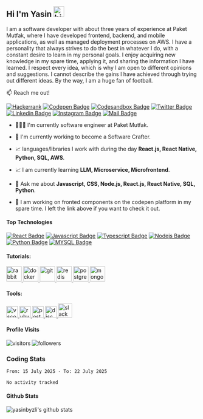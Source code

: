 ## Hi I'm Yasin <img src="https://user-images.githubusercontent.com/1303154/88677602-1635ba80-d120-11ea-84d8-d263ba5fc3c0.gif" width="28px" alt="hi">

I am a software developer with about three years of experience at Paket Mutfak, where I have developed frontend, backend, and mobile applications, as well as managed deployment processes on AWS. I have a personality that always strives to do the best in whatever I do, with a constant desire to learn in my personal goals. I enjoy acquiring new knowledge in my spare time, applying it, and sharing the information I have learned. I respect every idea, which is why I am open to different opinions and suggestions. I cannot describe the gains I have achieved through trying out different ideas. By the way, I am a huge fan of football.

:mailbox: Reach me out!

[![Hackerrank](https://img.shields.io/badge/-Hackerrank-2EC866?style=for-the-badge&logo=HackerRank&logoColor=white)](https://www.hackerrank.com/yasinbeyazli)
[![Codepen Badge](https://img.shields.io/badge/Codepen-000000?style=for-the-badge&logo=codepen&logoColor=white)](https://codepen.io/yasinbeyazli)
[![Codesandbox Badge](https://img.shields.io/badge/Codesandbox-000000?style=for-the-badge&logo=CodeSandbox&logoColor=white)](https://codesandbox.io/u/Yasin%20Beyazli)
[![Twitter Badge](https://img.shields.io/badge/Twitter-1DA1F2?style=for-the-badge&logo=twitter&logoColor=white)](https://twitter.com/beyazl_yasin) 
[![Linkedin Badge](https://img.shields.io/badge/LinkedIn-0077B5?style=for-the-badge&logo=linkedin&logoColor=white)](https://www.linkedin.com/in/yasinbeyazli/) 
[![Instagram Badge](https://img.shields.io/badge/Instagram-E4405F?style=for-the-badge&logo=instagram&logoColor=white)](https://instagram.com/yasin_beyazli) 
[![Mail Badge](https://img.shields.io/badge/Gmail-D14836?style=for-the-badge&logo=gmail&logoColor=white)](mailto:yasinbeyazli29@gmail.com)

- 🧑🏻‍💻 I'm currently software engineer at Paket Mutfak.

- 🔭 I'm currently working to become a Software Crafter.

- 📈 languages/libraries I work with during the day **React.js, React Native, Python, SQL, AWS**.

- 📈 I am currently learning **LLM, Microservice, Microfrontend**.

- 💬 Ask me about **Javascript, CSS, Node.js, React.js, React Native, SQL, Python**.

- 👀 I am working on fronted components on the codepen platform in my spare time. I left the link above if you want to check it out.

#### Top Technologies

[![React Badge](	https://img.shields.io/badge/React-20232A?style=for-the-badge&logo=react&logoColor=61DAFB)](https://tr.reactjs.org/) 
[![Javascript Badge](https://img.shields.io/badge/JavaScript-F7DF1E?style=for-the-badge&logo=javascript&logoColor=black)](https://www.javascript.com/)
[![Typescript Badge](https://img.shields.io/badge/TypeScript-007ACC?style=for-the-badge&logo=typescript&logoColor=white)](https://www.typescriptlang.org/) 
[![Nodejs Badge](https://img.shields.io/badge/Node.js-339933?style=for-the-badge&logo=nodedotjs&logoColor=white)](https://nodejs.org/en/) 
[![Python Badge](https://img.shields.io/badge/Python-3776AB?style=for-the-badge&logo=python&logoColor=white)](https://www.python.org/)
[![MYSQL Badge](https://img.shields.io/badge/MySQL-00000F?style=for-the-badge&logo=mysql&logoColor=white)](https://www.mysql.com/)

<h4 align="left">Tutorials:</h4>
<span>
<a href="https://www.rabbitmq.com/" target="_blank"> <img src="https://www.vectorlogo.zone/logos/rabbitmq/rabbitmq-icon.svg" alt="rabbitmq" width="40" height="40"/> </a>
</span>
<span>
<a href="https://www.docker.com/" target="_blank"> <img src="https://www.vectorlogo.zone/logos/docker/docker-icon.svg" alt="docker" width="40" height="40"/> </a>
</span>
<span>
<a href="https://www.w3schools.com/GIT" target="_blank"> <img src="https://www.vectorlogo.zone/logos/git-scm/git-scm-icon.svg" alt="git" width="40" height="40"/> </a>
</span>
<span>
<a href="https://redis.io/" target="_blank"> <img src="https://www.vectorlogo.zone/logos/redis/redis-icon.svg" alt="redis" width="40" height="40"/> </a>
</span>
<span>
<a href="https://www.postgresql.org/" target="_blank"> <img src="https://www.vectorlogo.zone/logos/postgresql/postgresql-icon.svg" alt="postgreSQL" width="40" height="40"/> </a>
</span>
<span>
<a href="https://www.mongodb.com/" target="_blank"> <img src="https://www.vectorlogo.zone/logos/mongodb/mongodb-icon.svg" alt="mongodb" width="40" height="40"/> </a>
</span>

<br/>
<h4 align="left">Tools:</h4>

<a href="https://code.visualstudio.com/" target="_blank"> <img src="https://upload.wikimedia.org/wikipedia/commons/thumb/9/9a/Visual_Studio_Code_1.35_icon.svg/1024px-Visual_Studio_Code_1.35_icon.svg.png" alt="vscode" width="30" height="30"/> </a>
<a href="https://www.jetbrains.com/ruby/" target="_blank"> <img src="https://resources.jetbrains.com/storage/products/rubymine/img/meta/rubymine_logo_300x300.png" alt="rubymine" width="30" height="30"/> </a> 
<a href="https://postman.com" target="_blank"> <img src="https://www.vectorlogo.zone/logos/getpostman/getpostman-icon.svg" alt="postman" width="30" height="30"/> </a> 
<a href="https://discord.com/" target="_blank"> <img src="https://cdn4.iconfinder.com/data/icons/logos-and-brands/512/91_Discord_logo_logos-512.png" alt="discord" width="30" height="30"/> </a> 
<a href="https://slack.com/intl/en-tr/" target="_blank"> <img src="https://cdn.brandfolder.io/5H442O3W/as/pl546j-7le8zk-4nzzs1/Slack_Mark_Web.png" alt="slack" width="37" height="37"/> </a>

#### Profile Visits 

![visitors](https://komarev.com/ghpvc/?username=ysnbyzli&color=blue) 
![followers](https://img.shields.io/github/followers/ysnbyzli.svg?style=social&label=Follow&maxAge=2592000)


### Coding Stats
<!--START_SECTION:waka-->

```txt
From: 15 July 2025 - To: 22 July 2025

No activity tracked
```

<!--END_SECTION:waka-->


 #### Github Stats

![yasinbyzli's github stats](https://github-readme-stats.vercel.app/api?username=ysnbyzli&count_private=true&theme=tokyonight&hide=contribs,prs)



